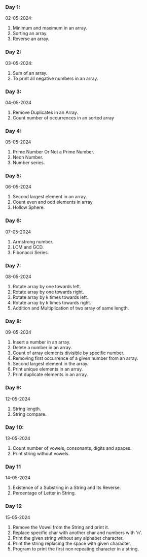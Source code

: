### Day 1:
02-05-2024:
1) Minimum and maximum in an array.
2) Sorting an array.
3) Reverse an array.
### Day 2:
03-05-2024:
1) Sum of an array.
2) To print all negative numbers in an array.
### Day 3:
04-05-2024
1) Remove Duplicates in an Array.
2) Count number of occurrences in an sorted array
### Day 4:
05-05-2024
1) Prime Number Or Not a Prime Number.
2) Neon Number.
3) Number series.
### Day 5:
06-05-2024
1) Second largest element in an array.
2) Count even and odd elements in array.
3) Hollow Sphere.
### Day 6:
07-05-2024
1) Armstrong number.
2) LCM and GCD.
3) Fibonacci Series.
### Day 7:
08-05-2024
1) Rotate array by one towards left.
2) Rotate array by one towards right.
3) Rotate array by k times towards left.
4) Rotate array by k times towards right.
5) Addition and Multiplication of two array of same length.
### Day 8:
09-05-2024
1) Insert a number in an array.
2) Delete a number in an array.
3) Count of array elements divisible by specific number.
4) Removing first occurrence of a given number from an array.
5) Second largest element in the array.
6) Print unique elements in an array.
7) Print duplicate elements in an array.
### Day 9:
12-05-2024
1) String length.
2) String compare.
### Day 10:
13-05-2024
1) Count number of vowels, consonants, digits and spaces.
2) Print string without vowels.
### Day 11
14-05-2024
1) Existence of a Substring in a String and Its Reverse.
2) Percentage of Letter in String.
### Day 12
15-05-2024
1) Remove the Vowel from the String and print it.
2) Replace specific char with another char and numbers with 'n'.
3) Print the given string without any alphabet character.
4) Print the string replacing the space with given character.
5) Program to print the first non repeating character in a string.



